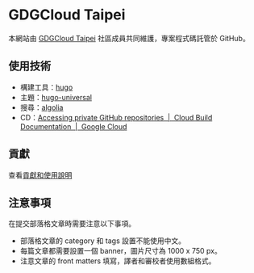 # GDGCloud Taipei

本網站由 [GDGCloud Taipei](http://taipei.gdgcloud.tw/) 社區成員共同維護，專案程式碼託管於 GitHub。

## 使用技術

- 構建工具：[hugo](https://gohugo.io)
- 主題：[hugo-universal](https://github.com/devcows/hugo-universal-theme) 
- 搜尋：[algolia](https://algolia.com)
- CD：[Accessing private GitHub repositories  |  Cloud Build Documentation  |  Google Cloud](https://cloud.google.com/cloud-build/docs/access-private-github-repos)

## 貢獻

查看[貢獻和使用說明](CONTRIBUTING.md)

## 注意事項

在提交部落格文章時需要注意以下事項。

- 部落格文章的 category 和 tags 設置不能使用中文。
- 每篇文章都需要設置一個 banner，圖片尺寸為 1000 x 750 px。
- 注意文章的 front matters 填寫，譯者和審校者使用數組格式。